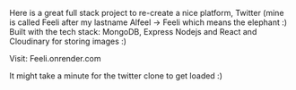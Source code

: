 Here is a great full stack project to re-create a nice platform, Twitter (mine is called Feeli after my lastname Alfeel -> Feeli which means the elephant :)  Built with the tech stack: MongoDB, Express Nodejs and React and Cloudinary for storing images :) 

Visit: Feeli.onrender.com 

It might take a minute for the twitter clone to get loaded :) 
